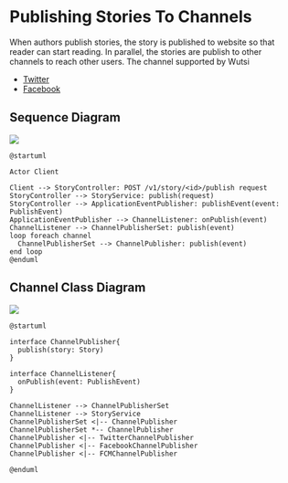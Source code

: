 # Publishing Stories To Channels
When authors publish stories, the story is published to website so that reader can start reading.
In parallel, the stories are publish to other channels to reach other users.
The channel supported by Wutsi
 - [Twitter](https://github.com/WutsiTeam/wutsi-blog-service/blob/master/src/main/kotlin/com/wutsi/blog/channel/service/twitter/TwitterChannelPublisher.kt)
 - [Facebook](https://github.com/WutsiTeam/wutsi-blog-service/blob/master/src/main/kotlin/com/wutsi/blog/channel/service/facebook/FacebookChannelPublisher.kt)


## Sequence Diagram
![](https://www.planttext.com/api/plantuml/img/TP512i8m44NtSufPsaKfRekKId4dADGBr3ZIG4ngCYruUvCssA9rauIVUOyVKZfkBFSF1R0NR2nMIf9cW6d7D2smzlchCfgjKOfiZkTJVS5is6Okt6GxUIkohhygwLgqzEp9CNn1iwWcEqX1EKPY4uba5TbtdPAYOMdqOV25pXCKMaH-Z3SKLjziaINm5nxLLTjeJUee7PCEGgFZm6HBu6jYINrKDV7ybCWfOpgy6qkDQ55C0E0QkghyyP6-ON12wK_-hzu0)

``` plantuml
@startuml

Actor Client

Client --> StoryController: POST /v1/story/<id>/publish request
StoryController --> StoryService: publish(request)
StoryController --> ApplicationEventPublisher: publishEvent(event: PublishEvent)
ApplicationEventPublisher --> ChannelListener: onPublish(event)
ChannelListener --> ChannelPublisherSet: publish(event)
loop foreach channel
  ChannelPublisherSet --> ChannelPublisher: publish(event)
end loop
@enduml
```

## Channel Class Diagram
![](https://www.planttext.com/api/plantuml/img/ZP512i8m44NtSufPLY4NA2A5eYi5eLuWhICDreaaqugeTxTjkh9PT1K-lFSdoMHUj9FstW20OI5trHLXNcjcQavjsHXVati3uYE4n8jrhnIBuLZ1Dw8TZ1VYO5cUIXBgY2N5AUw6DEf_4YgrdSqlIABSU8c2N6SgWeY4cuzIixOekLu2XhxpqqZ_v8Nqll-PqjhRKZm_paY0ZFZIB-a7)

```plantuml
@startuml

interface ChannelPublisher{
  publish(story: Story)
}

interface ChannelListener{
  onPublish(event: PublishEvent)
}

ChannelListener --> ChannelPublisherSet
ChannelListener --> StoryService
ChannelPublisherSet <|-- ChannelPublisher
ChannelPublisherSet *-- ChannelPublisher
ChannelPublisher <|-- TwitterChannelPublisher
ChannelPublisher <|-- FacebookChannelPublisher
ChannelPublisher <|-- FCMChannelPublisher

@enduml
```
